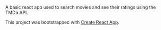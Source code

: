 A basic react app used to search movies and see their ratings using the TMDb API.

This project was bootstrapped with [Create React App](https://github.com/facebookincubator/create-react-app).

